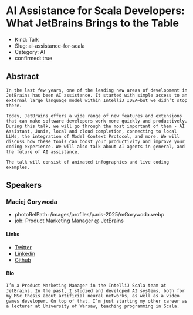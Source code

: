 # AI Assistance for Scala Developers: What JetBrains Brings to the Table

- Kind: Talk
- Slug: ai-assistance-for-scala
- Category: AI
- confirmed: true

## Abstract

```
In the last few years, one of the leading new areas of development in JetBrains has been AI assistance. It started with simple access to an external large language model within IntelliJ IDEA—but we didn’t stop there.

Today, JetBrains offers a wide range of new features and extensions that can make software developers work more quickly and productively. During this talk, we will go through the most important of them - AI Assistant, Junie, local and cloud completion, connecting to local LLMs, the integration of Model Context Protocol, and more. We will discuss how these tools can boost your productivity and improve your coding experience. We will also talk about AI agents in general, and the future of AI assistance.

The talk will consist of animated infographics and live coding examples.
```

## Speakers

### Maciej Gorywoda

- photoRelPath: /images/profiles/paris-2025/mGorywoda.webp
- job: Product Marketing Manager @ JetBrains

#### Links

- [Twitter](https://x.com/makingthematrix)
- [Linkedin](https://www.linkedin.com/in/mgorywoda)
- [Github](https://github.com/makingthematrix)

#### Bio

```
I’m a Product Marketing Manager in the IntelliJ Scala team at JetBrains. In the past, I studied and developed AI systems, both for my MSc thesis about artificial neural networks, as well as a video games developer. On top of that, I’m just starting my other career as a lecturer at University of Warsaw, teaching programming in Scala.
```
